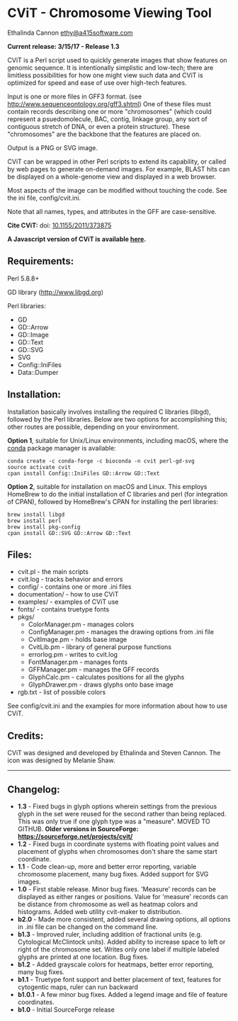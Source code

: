 # CViT - Chromosome Viewing Tool #

Ethalinda Cannon
ethy@a415software.com


**Current release: 3/15/17 - Release 1.3**


CViT is a Perl script used to quickly generate images that show features on 
genomic sequence. It is intentionally simplistic and low-tech; there are 
limitless possibilities for how one might view such data and CViT is 
optimized for speed and ease of use over high-tech features.

Input is one or more files in GFF3 format.
(see http://www.sequenceontology.org/gff3.shtml)
One of these files must contain records describing one or more "chromosomes" 
(which could represent a psuedomolecule, BAC, contig, linkage group, any 
sort of contiguous stretch of DNA, or even a protein structure). These 
"chromosomes" are the backbone that the features are placed on.

Output is a PNG or SVG image.

CViT can be wrapped in other Perl scripts to extend its capability, or 
called by web pages to generate on-demand images. For example, BLAST 
hits can be displayed on a whole-genome view and displayed in a web 
browser.

Most aspects of the image can be modified without touching the code. 
See the ini file, config/cvit.ini.

Note that all names, types, and attributes in the GFF are case-sensitive.

**Cite CViT:** doi: [10.1155/2011/373875](http://dx.doi.org/10.1155/2011/373875)

**A Javascript version of CViT is available [here](https://github.com/LegumeFederation/cvitjs).**


Requirements:
-------------
Perl 5.8.8+

GD library (http://www.libgd.org)

Perl libraries:
  + GD
  + GD::Arrow
  + GD::Image
  + GD::Text
  + GD::SVG
  + SVG
  + Config::IniFiles
  + Data::Dumper


Installation:
-------------
Installation basically involves installing the required C libraries (libgd), followed by the Perl libraries. Below are two options for accomplishing this; other routes are possible, depending on your environment.

**Option 1**, suitable for Unix/Linux environments, including macOS, where the [conda](https://docs.conda.io/en/latest/) package manager is available:

    conda create -c conda-forge -c bioconda -n cvit perl-gd-svg
    source activate cvit
    cpan install Config::IniFiles GD::Arrow GD::Text

**Option 2**, suitable for installation on macOS and Linux. This employs HomeBrew to do the initial installation of C libraries and perl (for integration of CPAN), followed by HomeBrew's CPAN for installing the perl libraries:

    brew install libgd
    brew install perl
    brew install pkg-config
    cpan install GD::SVG GD::Arrow GD::Text


Files:
------
  + cvit.pl        - the main scripts
  + cvit.log       - tracks behavior and errors
  + config/        - contains one or more .ini files
  + documentation/ - how to use CViT
  + examples/      - examples of CViT use
  + fonts/         - contains truetype fonts
  + pkgs/
     + ColorManager.pm  - manages colors
     + ConfigManager.pm - manages the drawing options from .ini file
     + CvitImage.pm     - holds base image
     + CvitLib.pm       - library of general purpose functions
     + errorlog.pm      - writes to cvit.log
     + FontManager.pm   - manages fonts
     + GFFManager.pm    - manages the GFF records
     + GlyphCalc.pm     - calculates positions for all the glyphs
     + GlyphDrawer.pm   - draws glyphs onto base image
  + rgb.txt        - list of possible colors

See config/cvit.ini and the examples for more information about how to use CViT.


Credits:
--------
CViT was designed and developed by Ethalinda and Steven Cannon. The icon was 
designed by Melanie Shaw.

********************************************************************************

Changelog:
----------
  + **1.3**    - Fixed bugs in glyph options wherein settings from the previous glyph in the set were reused for the second rather than being replaced. This was only  true if one glyph type was a "measure". MOVED TO GITHUB. **Older versions in SourceForge: https://sourceforge.net/projects/cvit/**
  + **1.2**    - Fixed bugs in coordinate systems with floating point values and placement of glyphs when chromosomes don't share the same start coordinate.
  + **1.1**    - Code clean-up, more and better error reporting, variable chromosome placement, many bug fixes. Added support for SVG images.
  + **1.0**    - First stable release. Minor bug fixes. 'Measure' records can be displayed as either ranges or positions. Value for 'measure' records can be distance from chromosome as well as heatmap colors and histograms. Added web utility cvit-maker to distribution.
  + **b2.0**   - Made more consistent, added several drawing options, all options in .ini file can be changed on the command line.
  + **b1.3**   - Improved ruler, including addition of fractional units (e.g. Cytological McClintock units). Added ability to increase space to left or right of the chromosome set. Writes only one label if multiple labeled glyphs are printed at one location. Bug fixes.
  + **b1.2**   - Added grayscale colors for heatmaps, better error reporting, many bug fixes.
  + **b1.1**   - Truetype font support and better placement of text, features for cytogentic maps, ruler can run backward
  + **b1.0.1** - A few minor bug fixes. Added a legend image and file of feature  coordinates.
  + **b1.0**   - Initial SourceForge release
